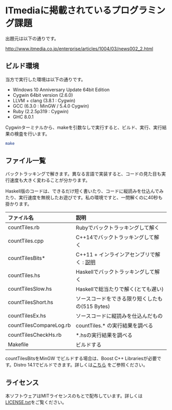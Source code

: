 # ITmediaに掲載されているプログラミング課題

出題元は以下の通りです。

http://www.itmedia.co.jp/enterprise/articles/1004/03/news002_2.html

## ビルド環境

当方で実行した環境は以下の通りです。

* Windows 10 Anniversary Update 64bit Edition
* Cygwin 64bit version (2.6.0)
* LLVM + clang (3.8.1 : Cygwin)
* GCC (6.3.0 : MinGW / 5.4.0 Cygwin)
* Ruby (2.2.5p319 : Cygwin)
* GHC 8.0.1

Cygwinターミナルから、makeを引数なしで実行すると、ビルド、実行、実行結果の検査を行います。

```bash
make
```

## ファイル一覧

バックトラッキングで解きます。異なる言語で実装すると、コードの見た目も実行速度も大きく変わることが分かります。

Haskell版のコードは、できるだけ短く書いたり、コードに縦読みを仕込んでみたり、実行速度を無視したお遊びです。私の環境ですと、一問解くのに40秒も掛かります。

|ファイル名|説明|
|:------|:------|
|countTiles.rb|Rubyでバックトラッキングして解く|
|countTiles.cpp|C++14でバックトラッキングして解く|
|countTilesBits*|C++11 + インラインアセンブリで解く : [説明](countTiles.md) |
|countTiles.hs|Haskellでバックトラッキングして解く|
|countTilesSlow.hs|Haskellで総当たりで解く(とても遅い)|
|countTilesShort.hs|ソースコードをできる限り短くしたもの(515 Bytes)|
|countTilesEx.hs|ソースコードに縦読みを仕込んだもの|
|countTilesCompareLog.rb|countTiles.* の実行結果を調べる|
|countTilesCheckHs.rb|*.hsの実行結果を調べる|
|Makefile|ビルドする|

countTilesBitsをMinGW でビルドする場合は、Boost C++ Librariesが必要です。Distro 14.1でビルドできます。詳しくは[こちら](countTiles.md) をご参照ください。

## ライセンス

本ソフトウェアはMITライセンスのもとで配布しています。詳しくは[LICENSE.txt](LICENSE.txt)をご覧ください。
